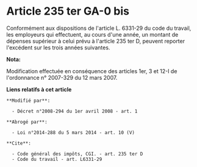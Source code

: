 # Article 235 ter GA-0 bis

Conformément aux dispositions de l'article L. 6331-29 du code du travail, les employeurs qui effectuent, au cours d'une
année, un montant de dépenses supérieur à celui prévu à l'article 235 ter D, peuvent reporter l'excédent sur les trois années
suivantes.

**Nota:**

Modification effectuée en conséquence des articles 1er, 3 et 12-I de l'ordonnance n° 2007-329 du 12 mars 2007.

**Liens relatifs à cet article**

	**Modifié par**:

	  - Décret n°2008-294 du 1er avril 2008 - art. 1

	**Abrogé par**:

	  - Loi n°2014-288 du 5 mars 2014 - art. 10 (V)

	**Cite**:

	  - Code général des impôts, CGI. - art. 235 ter D
	  - Code du travail - art. L6331-29
